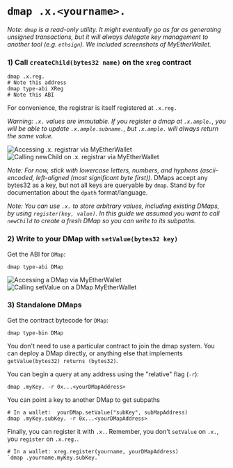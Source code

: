 `dmap .x.<yourname>.`
===

*Note: `dmap` is a read-only utility. It might eventually go as far as generating unsigned
transactions, but it will always delegate key management to another tool (e.g. `ethsign`). We included screenshots of MyEtherWallet.*

### 1) Call `createChild(bytes32 name)` on the `xreg` contract

```
dmap .x.reg.
# Note this address
dmap type-abi XReg
# Note this ABI
```

For convenience, the registrar is itself registered at `.x.reg.`

*Warning: `.x.` values are immutable. If you register a dmap at `.x.ample.`, you will be able to update `.x.ample.subname.`, but `.x.ample.` will always return the same value.*

![Accessing `.x.` registrar via MyEtherWallet](https://dufolt.github.io/dmap/doc/img/xreg-access.png)
![Calling `newChild` on `.x.` registrar via MyEtherWallet](https://dufolt.github.io/dmap/doc/img/xreg-newchild.png)

*Note: For now, stick with lowercase letters, numbers, and hyphens (ascii-encoded, left-aligned (most significant byte first)).* DMaps accept any bytes32 as a key, but not all keys are queryable by `dmap`. Stand by for documentation about the `dpath` format/language. 

*Note: You can use `.x.` to store arbitrary values, including existing DMaps, by using `register(key, value)`. In this guide we assumed you want to call `newChild` to create a fresh DMap so you can write to its subpaths.*

### 2) Write to your DMap with `setValue(bytes32 key)`

Get the ABI for `DMap`:
```
dmap type-abi DMap
```

![Accessing a DMap via MyEtherWallet](https://dufolt.github.io/dmap/doc/img/dmap-access.png)
![Calling `setValue` on a DMap MyEtherWallet](https://dufolt.github.io/dmap/doc/img/dmap-setvalue.png)

### 3) Standalone DMaps

Get the contract bytecode for `DMap`:
```
dmap type-bin DMap
```

You don't need to use a particular contract to join the dmap system. You can
deploy a DMap directly, or anything else that implements `getValue(bytes32) returns (bytes32)`.

You can begin a query at any address using the "relative" flag (`-r`):

```
dmap .myKey. -r 0x...<yourDMapAddress>
```

You can point a key to another DMap to get subpaths

```
# In a wallet:  yourDMap.setValue("subKey", subMapAddress)
dmap .myKey.subKey. -r 0x...<yourDMapAddress>
```

Finally, you can register it with `.x.`. Remember, you don't `setValue` on `.x.`, you
`register` on `.x.reg.`.

```
# In a wallet: xreg.register(yourname, yourDMapAddress)
`dmap .yourname.myKey.subKey.`
```
